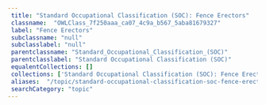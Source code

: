 ```yaml
--- 
 title: "Standard Occupational Classification (SOC): Fence Erectors" 
 classname:  "OWLClass_7f250aaa_ca07_4c9a_b567_5aba81679327" 
 label: "Fence Erectors" 
 subclassname: "null" 
 subclasslabel: "null" 
 parentclassname: "Standard_Occupational_Classification_(SOC)" 
 parentclasslabel: "Standard Occupational Classification (SOC)" 
 equalentCollections: [] 
 collections: ['Standard Occupational Classification (SOC): Fence Erectors']
 aliases:  "/topic/standard-occupational-classification-soc-fence-erectors"  
 searchCategory: "topic" 
---
```

